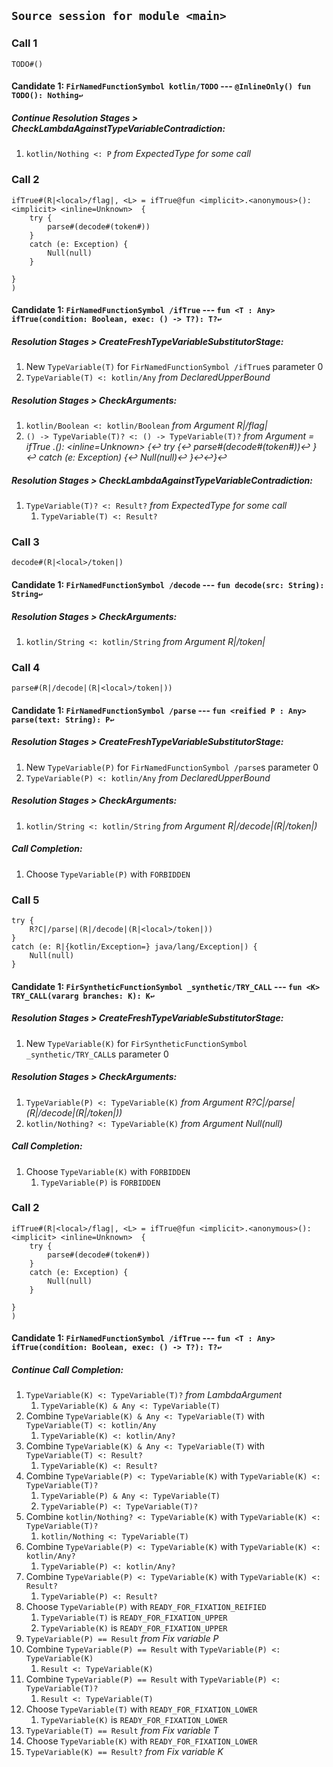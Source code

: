 ## `Source session for module <main>`

### Call 1

```
TODO#()
```

#### Candidate 1: `FirNamedFunctionSymbol kotlin/TODO` --- `@InlineOnly() fun TODO(): Nothing↩`
##### Continue Resolution Stages > CheckLambdaAgainstTypeVariableContradiction:

1. `kotlin/Nothing <: P` _from ExpectedType for some call_

### Call 2

```
ifTrue#(R|<local>/flag|, <L> = ifTrue@fun <implicit>.<anonymous>(): <implicit> <inline=Unknown>  {
    try {
        parse#(decode#(token#))
    }
    catch (e: Exception) {
        Null(null)
    }

}
)
```

#### Candidate 1: `FirNamedFunctionSymbol /ifTrue` --- `fun <T : Any> ifTrue(condition: Boolean, exec: () -> T?): T?↩`
##### Resolution Stages > CreateFreshTypeVariableSubstitutorStage:

1. New `TypeVariable(T)` for `FirNamedFunctionSymbol /ifTrue`s parameter 0
2. `TypeVariable(T) <: kotlin/Any` _from DeclaredUpperBound_

##### Resolution Stages > CheckArguments:

1. `kotlin/Boolean <: kotlin/Boolean` _from Argument R|<local>/flag|_
2. `() -> TypeVariable(T)? <: () -> TypeVariable(T)?` _from Argument <L> = ifTrue <implicit>.<anonymous>(): <implicit> <inline=Unknown>  {↩    try {↩        parse#(decode#(token#))↩    }↩    catch (e: Exception) {↩        Null(null)↩    }↩↩}↩_

##### Resolution Stages > CheckLambdaAgainstTypeVariableContradiction:

1. `TypeVariable(T)? <: Result?` _from ExpectedType for some call_
    1. `TypeVariable(T) <: Result?`

### Call 3

```
decode#(R|<local>/token|)
```

#### Candidate 1: `FirNamedFunctionSymbol /decode` --- `fun decode(src: String): String↩`
##### Resolution Stages > CheckArguments:

1. `kotlin/String <: kotlin/String` _from Argument R|<local>/token|_

### Call 4

```
parse#(R|/decode|(R|<local>/token|))
```

#### Candidate 1: `FirNamedFunctionSymbol /parse` --- `fun <reified P : Any> parse(text: String): P↩`
##### Resolution Stages > CreateFreshTypeVariableSubstitutorStage:

1. New `TypeVariable(P)` for `FirNamedFunctionSymbol /parse`s parameter 0
2. `TypeVariable(P) <: kotlin/Any` _from DeclaredUpperBound_

##### Resolution Stages > CheckArguments:

1. `kotlin/String <: kotlin/String` _from Argument R|/decode|(R|<local>/token|)_

##### Call Completion:

1. Choose `TypeVariable(P)` with `FORBIDDEN`

### Call 5

```
try {
    R?C|/parse|(R|/decode|(R|<local>/token|))
}
catch (e: R|{kotlin/Exception=} java/lang/Exception|) {
    Null(null)
}

```

#### Candidate 1: `FirSyntheticFunctionSymbol _synthetic/TRY_CALL` --- `fun <K> TRY_CALL(vararg branches: K): K↩`
##### Resolution Stages > CreateFreshTypeVariableSubstitutorStage:

1. New `TypeVariable(K)` for `FirSyntheticFunctionSymbol _synthetic/TRY_CALL`s parameter 0

##### Resolution Stages > CheckArguments:

1. `TypeVariable(P) <: TypeVariable(K)` _from Argument R?C|/parse|(R|/decode|(R|<local>/token|))_
2. `kotlin/Nothing? <: TypeVariable(K)` _from Argument Null(null)_

##### Call Completion:

1. Choose `TypeVariable(K)` with `FORBIDDEN`
    1. `TypeVariable(P)` is `FORBIDDEN`

### Call 2

```
ifTrue#(R|<local>/flag|, <L> = ifTrue@fun <implicit>.<anonymous>(): <implicit> <inline=Unknown>  {
    try {
        parse#(decode#(token#))
    }
    catch (e: Exception) {
        Null(null)
    }

}
)
```

#### Candidate 1: `FirNamedFunctionSymbol /ifTrue` --- `fun <T : Any> ifTrue(condition: Boolean, exec: () -> T?): T?↩`
##### Continue Call Completion:

1. `TypeVariable(K) <: TypeVariable(T)?` _from LambdaArgument_
    1. `TypeVariable(K) & Any <: TypeVariable(T)`
2. Combine `TypeVariable(K) & Any <: TypeVariable(T)` with `TypeVariable(T) <: kotlin/Any`
    1. `TypeVariable(K) <: kotlin/Any?`
3. Combine `TypeVariable(K) & Any <: TypeVariable(T)` with `TypeVariable(T) <: Result?`
    1. `TypeVariable(K) <: Result?`
4. Combine `TypeVariable(P) <: TypeVariable(K)` with `TypeVariable(K) <: TypeVariable(T)?`
    1. `TypeVariable(P) & Any <: TypeVariable(T)`
    2. `TypeVariable(P) <: TypeVariable(T)?`
5. Combine `kotlin/Nothing? <: TypeVariable(K)` with `TypeVariable(K) <: TypeVariable(T)?`
    1. `kotlin/Nothing <: TypeVariable(T)`
6. Combine `TypeVariable(P) <: TypeVariable(K)` with `TypeVariable(K) <: kotlin/Any?`
    1. `TypeVariable(P) <: kotlin/Any?`
7. Combine `TypeVariable(P) <: TypeVariable(K)` with `TypeVariable(K) <: Result?`
    1. `TypeVariable(P) <: Result?`
8. Choose `TypeVariable(P)` with `READY_FOR_FIXATION_REIFIED`
    1. `TypeVariable(T)` is `READY_FOR_FIXATION_UPPER`
    2. `TypeVariable(K)` is `READY_FOR_FIXATION_UPPER`
9. `TypeVariable(P) == Result` _from Fix variable P_
10. Combine `TypeVariable(P) == Result` with `TypeVariable(P) <: TypeVariable(K)`
    1. `Result <: TypeVariable(K)`
11. Combine `TypeVariable(P) == Result` with `TypeVariable(P) <: TypeVariable(T)?`
    1. `Result <: TypeVariable(T)`
12. Choose `TypeVariable(T)` with `READY_FOR_FIXATION_LOWER`
    1. `TypeVariable(K)` is `READY_FOR_FIXATION_LOWER`
13. `TypeVariable(T) == Result` _from Fix variable T_
14. Choose `TypeVariable(K)` with `READY_FOR_FIXATION_LOWER`
15. `TypeVariable(K) == Result?` _from Fix variable K_
